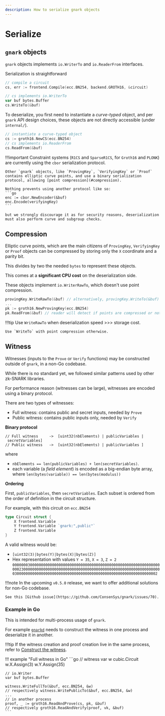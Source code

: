 ```yaml
---
description: How to serialize gnark objects
---
```



# Serialize

## `gnark` objects

`gnark` objects implements `io.WriterTo` and `io.ReaderFrom` interfaces.

Serialization is straightforward

```go
// compile a circuit
cs, err := frontend.Compile(ecc.BN254, backend.GROTH16, &circuit)

// cs implements io.WriterTo
var buf bytes.Buffer
cs.WriteTo(&buf)
```

To deserialize, you first need to instantiate a *curve-typed* object, and per `gnark` API design choices, these objects are not directly accessible (under `internal/`).

```go
// instantiate a curve-typed object
cs := groth16.NewCS(ecc.BN254)
// cs implements io.ReaderFrom
cs.ReadFrom(&buf)
```

!!!important
    Constraint systems (`R1CS` and `SparseR1CS`, for `Groth16` and `PLONK`) are currently using the `cbor` serialization protocol.

    Other `gnark` objects, like `ProvingKey`, `VerifyingKey` or `Proof` contains elliptic curve points, and use a binary serialization protocol, allowing [point compression](#compression).

    Nothing prevents using another protocol like so:
    ```go
    enc := cbor.NewEncoder(&buf)
    enc.Encode(verifyingKey)
    ```

    but we strongly discourage it as for security reasons, deserialization must also perform curve and subgroup checks.


## Compression

Elliptic curve points, which are the main citizens of `ProvingKey`, `VerifyingKey` or `Proof` objects can be compressed by storing only the `X` coordinate and a parity bit.

This divides by two the needed `bytes` to represent these objects.

This comes at a **significant CPU cost** on the deserialization side.

These objects implement `io.WriterRawTo`, which doesn't use point compression.

```go
provingKey.WriteRawTo(&buf) // alternatively, provingKey.WriteTo(&buf)
...
pk := groth16.NewProvingKey(ecc.BN254)
pk.ReadFrom(&buf) // reader will detect if points are compressed or not.
```

!!!tip
    Use `WriteRawTo` when deserialization speed >>> storage cost.

    Use `WriteTo` with point compression otherwise.


## Witness

Witnesses (inputs to the `Prove` or `Verify` functions) may be constructed outside of `gnark`, in a non-Go codebase.

While there is no standard yet, we followed similar patterns used by other zk-SNARK libraries.

For performance reason (witnesses can be large), witnesses are encoded using a binary protocol.

There are two types of witnesses:

* Full witness: contains public and secret inputs, needed by `Prove`
* Public witness: contains public inputs only, needed by `Verify`


**Binary protocol**

```
// Full witness     ->  [uint32(nbElements) | publicVariables | secretVariables]
// Public witness   ->  [uint32(nbElements) | publicVariables ]
```

where

* `nbElements == len(publicVariables) + len(secretVariables)`.
* each variable (a *field element*) is encoded as a big-endian byte array, where `len(bytes(variable)) == len(bytes(modulus))`

**Ordering**

First, `publicVariables`, then `secretVariables`. Each subset is ordered from the order of definition in the circuit structure.

For example, with this circuit on `ecc.BN254`
```go
type Circuit struct {
    X frontend.Variable
    Y frontend.Variable `gnark:",public"`
    Z frontend.Variable
}
```

A valid witness would be:

* `[uint32(3)|bytes(Y)|bytes(X)|bytes(Z)]`
* Hex representation with values `Y = 35`, `X = 3`, `Z = 2`
`00000003000000000000000000000000000000000000000000000000000000000000002300000000000000000000000000000000000000000000000000000000000000030000000000000000000000000000000000000000000000000000000000000002`

!!!note
    In the upcoming `v0.5.0` release, we want to offer additional solutions for non-Go codebase.

    See this [Github issue](https://github.com/ConsenSys/gnark/issues/70).

### Example in Go

This is intended for multi-process usage of `gnark`.

For example [`gnarkd`](use/gnarkd.md) needs to construct the witness in one process and deserialize it in another.

!!!tip
    If the witness creation and proof creation live in the same process, refer to [Construct the witness](prove.md).

!!! example "Full witness in Go"
    ```go
    // witness
    var w cubic.Circuit
    w.X.Assign(3)
    w.Y.Assign(35)

    // io.Writer
    var buf bytes.Buffer

    witness.WriteFullTo(&buf, ecc.BN254, &w)
    // respectively witness.WritePublicTo(&buf, ecc.BN254, &w)
    ...
    // in another process
    proof, _ := groth16.ReadAndProve(cs, pk, &buf)
    // respectively groth16.ReadAndVerify(proof, vk, &buf)
    ```


